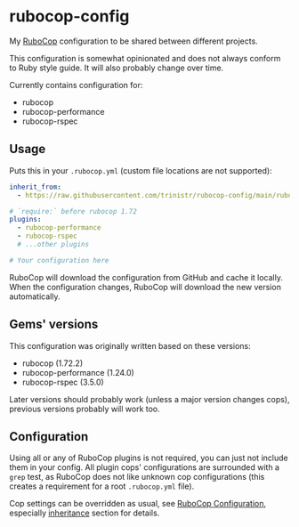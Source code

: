 # rubocop-config

My [RuboCop](https://rubygems.org/gems/rubocop) configuration to be shared between different projects.

This configuration is somewhat opinionated and does not always conform to Ruby style guide.
It will also probably change over time.

Currently contains configuration for:
- rubocop
- rubocop-performance
- rubocop-rspec

## Usage

Puts this in your `.rubocop.yml` (custom file locations are not supported):
```yaml
inherit_from:
  - https://raw.githubusercontent.com/trinistr/rubocop-config/main/rubocop.yml

# `require:` before rubocop 1.72
plugins:
  - rubocop-performance
  - rubocop-rspec
  # ...other plugins

# Your configuration here
```

RuboCop will download the configuration from GitHub and cache it locally.
When the configuration changes, RuboCop will download the new version automatically.

## Gems' versions

This configuration was originally written based on these versions:
- rubocop (1.72.2)
- rubocop-performance (1.24.0)
- rubocop-rspec (3.5.0)

Later versions should probably work (unless a major version changes cops), previous versions probably will work too.

## Configuration

Using all or any of RuboCop plugins is not required, you can just not include them in your config.
All plugin cops' configurations are surrounded with a `grep` test, as RuboCop does not like unknown cop configurations (this creates a requirement for a root `.rubocop.yml` file).

Cop settings can be overridden as usual, see [RuboCop Configuration](https://docs.rubocop.org/rubocop/configuration.html), especially [inheritance](https://docs.rubocop.org/rubocop/configuration.html#inheritance) section for details.
